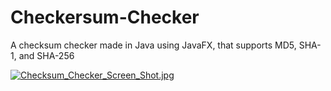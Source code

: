 # Checkersum-Checker
A checksum checker made in Java using JavaFX, that supports MD5, SHA-1, and SHA-256

[![Checksum_Checker_Screen_Shot.jpg](https://s13.postimg.org/515ror7l3/Checksum_Checker_Screen_Shot.jpg)](https://postimg.org/image/63fy7aqeb/)
